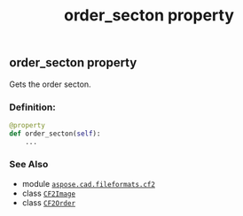 ﻿---
title: order_secton property
second_title: Aspose.CAD for Python via .NET API References
description: 
type: docs
weight: 260
url: /python-net/aspose.cad.fileformats.cf2/cf2image/order_secton/
is_root: false
---

## order_secton property


Gets the order secton.
### Definition:
```python
@property
def order_secton(self):
    ...
```

### See Also
* module [`aspose.cad.fileformats.cf2`](../../)
* class [`CF2Image`](/cad/python-net/aspose.cad.fileformats.cf2/cf2image)
* class [`CF2Order`](/cad/python-net/aspose.cad.fileformats.cf2/cf2order)
